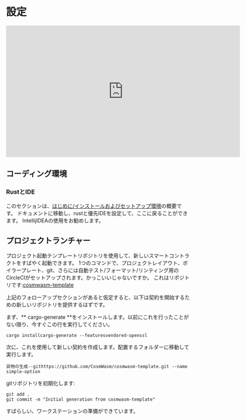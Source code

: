 # 設定

<iframe src = "https://player.vimeo.com/video/457712351" width = "640" height = "360" frameborder = "0" allow = "autoplay; fullscreen" allowfullscreen> </iframe>

## コーディング環境

### RustとIDE
このセクションは、[はじめに/インストールおよびセットアップ環境](../../getting-started/installation.md)の概要です。
ドキュメントに移動し、rustと優先IDEを設定して、ここに戻ることができます。 IntellijIDEAの使用をお勧めします。

## プロジェクトランチャー

プロジェクト起動テンプレートリポジトリを使用して、新しいスマートコントラクトをすばやく起動できます。
1つのコマンドで、プロジェクトレイアウト、ボイラープレート、git、さらには自動テスト/フォーマット/リンティング用のCircleCIがセットアップされます。かっこいいじゃないですか。
これはリポジトリです:[cosmwasm-template](https://github.com/CosmWasm/cosmwasm-template)

上記のフォローアップセクションがあると仮定すると、以下は契約を開始するための新しいリポジトリを提供するはずです。

まず、** cargo-generate **をインストールします。以前にこれを行ったことがない限り、今すぐこの行を実行してください。

`cargo installcargo-generate --featuresvendored-openssl`

次に、これを使用して新しい契約を作成します。配置するフォルダーに移動して実行します。

`貨物の生成--githttps://github.com/CosmWasm/cosmwasm-template.git --name simple-option`

gitリポジトリを初期化します:

```shell
git add .
git commit -m "Initial generation from cosmwasm-template"
```

すばらしい、ワークステーションの準備ができています。
